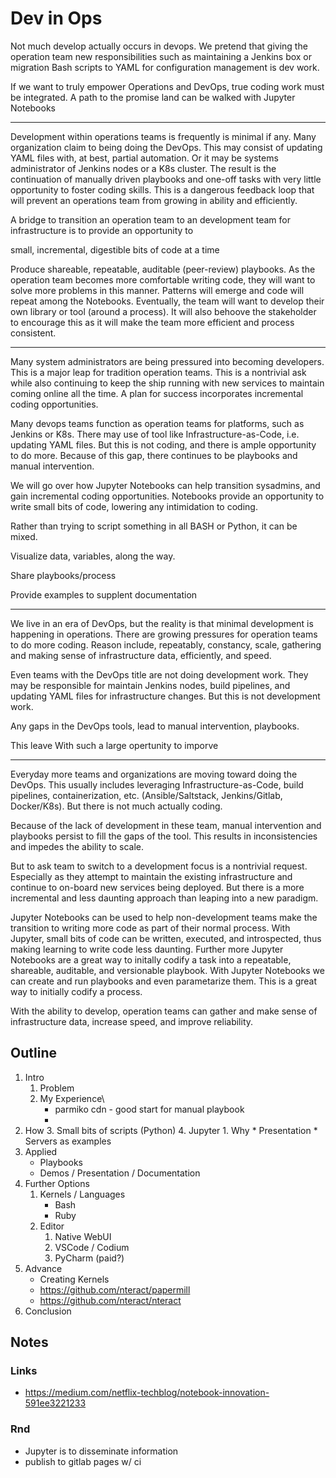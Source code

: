 # Dev in Ops

Not much develop actually occurs in devops. We pretend that giving the operation team new responsibilities such as maintaining a Jenkins box or migration Bash scripts to YAML for configuration management is dev work.

If we want to truly empower Operations and DevOps, true coding work must be integrated. A path to the promise land can be walked with Jupyter Notebooks

---
Development within operations teams is frequently is minimal if any. Many organization claim to being doing the DevOps. This may consist of updating YAML files with, at best, partial automation. Or it may be systems administrator of Jenkins nodes or a K8s cluster. The result is the continuation of manually driven playbooks and one-off tasks with very little opportunity to foster coding skills. This is a dangerous feedback loop that will prevent an operations team from growing in ability and efficiently.

A bridge to transition an operation team to an development team for infrastructure  is to provide an opportunity to 

small, incremental, digestible bits of code at a time

Produce shareable, repeatable, auditable (peer-review) playbooks. As the operation team becomes more comfortable writing code, they will want to solve more problems in this manner. Patterns will emerge and code will repeat among the Notebooks. Eventually, the team will want to develop their own library or tool (around a process). It will also behoove the stakeholder to encourage this as it will make the team more efficient and process consistent.

---

Many system administrators are being pressured into becoming developers. This is a major leap for tradition operation teams. This is a nontrivial ask while also continuing to keep the ship running with new services to maintain coming online all the time. A plan for success incorporates incremental coding opportunities.

Many devops teams function as operation teams for platforms, such as Jenkins or K8s. There may use of tool like Infrastructure-as-Code, i.e. updating YAML files. But this is not coding, and there is ample opportunity to do more. Because of this gap, there continues to be playbooks and manual intervention.

We will go over how Jupyter Notebooks can help transition sysadmins, and gain incremental coding opportunities. 
Notebooks provide an opportunity to write small bits of code, lowering any intimidation to coding.

Rather than trying to script something in all BASH or Python, it can be mixed.

Visualize data, variables, along the way.

Share playbooks/process

Provide examples to supplent documentation

---

We live in an era of DevOps, but the reality is that minimal development is happening in operations. There are growing pressures for operation teams to do more coding. Reason include, repeatably, constancy, scale, gathering and making sense of infrastructure data, efficiently, and speed.

Even teams with the DevOps title are not doing development work. They may be responsible for maintain Jenkins nodes, build pipelines, and updating YAML files for infrastructure changes. But this is not development work.

Any gaps in the DevOps tools, lead to manual intervention, playbooks.

This leave 
With such a large opertunity to imporve

---

Everyday more teams and organizations are moving toward doing the DevOps. This usually includes leveraging Infrastructure-as-Code, build pipelines, containerization, etc. (Ansible/Saltstack, Jenkins/Gitlab, Docker/K8s). But there is not much actually coding.

Because of the lack of development in these team, manual intervention and playbooks persist to fill the gaps of the tool. This results in inconsistencies and impedes the ability to scale.

But to ask team to switch to a development focus is a nontrivial request. Especially as they attempt to maintain the existing infrastructure and continue to on-board new services being deployed. But there is a more incremental and less daunting approach than leaping into a new paradigm.

Jupyter Notebooks can be used to help non-development teams make the transition to writing more code as part of their normal process. With Jupyter, small bits of code can be written, executed, and introspected, thus making learning to write code less daunting.
Further more Jupyter Notebooks are a great way to initally codify a task into a repeatable, shareable, auditable, and versionable playbook.
With Jupyter Notebooks we can create and run playbooks and even parametarize them. This is a great way to initially codify a process.

With the ability to develop, operation teams can gather and make sense of infrastructure data, increase speed, and improve reliability.



## Outline
1. Intro
	1. Problem
	2. My Experience\
		* parmiko cdn - good start for manual playbook
		*  
2. How
	3. Small bits of scripts (Python)
	4. Jupyter
		1. Why
			* Presentation
			* Servers as examples
3. Applied
	* Playbooks
	* Demos / Presentation / Documentation
4. Further Options
	1. Kernels / Languages
		* Bash
		* Ruby
	2. Editor
		1. Native WebUI
		2. VSCode / Codium
		3. PyCharm (paid?)
5. Advance
	* Creating Kernels
	* https://github.com/nteract/papermill
	* https://github.com/nteract/nteract
6. Conclusion

## Notes

### Links
* https://medium.com/netflix-techblog/notebook-innovation-591ee3221233

### Rnd


* Jupyter is to disseminate information
* publish to gitlab pages w/ ci
<!--stackedit_data:
eyJoaXN0b3J5IjpbLTEyNzE0MjM4NjIsMTY0NTE4NjA2LC0xNj
k2NzQ4MzEwLDQzMzUxMzU4OSwtMjE0NDAxMjM2OCwxODk3OTEw
MjEwLC0xOTY5ODA3MTk1LC0zNzQ4NjE1MDgsLTcwMzQ3ODg0OC
wxNTYwMzk0MzA4LC0xMTkwMzI5ODE3LC0xMTE2NjUwODI4LC03
NDMxOTQ1MzAsLTgyMDc5NTQ2NiwtNDk4MDAwOTY3LDEyMzgzNz
Y3OTEsMTY1MDg5NjA1LDc0ODk0OTUxMV19
-->